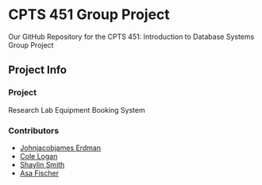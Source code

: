 # CPTS 451 Group Project
Our GitHub Repository for the CPTS 451: Introduction to Database Systems Group Project

## Project Info

### Project
Research Lab Equipment Booking System

### Contributors
- [Johnjacobjames Erdman](https://github.com/j3erdman)
- [Cole Logan](https://github.com/clogan1227)
- [Shaylin Smith](https://github.com/plasmaaShark)
- [Asa Fischer](https://github.com/afischa)
